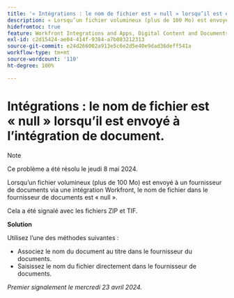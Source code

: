 ```yaml
---
title: '« Intégrations : le nom de fichier est « null » lorsqu’il est envoyé à AEM via l’intégration. »'
description: « Lorsqu’un fichier volumineux (plus de 100 Mo) est envoyé à Adobe Experience Manager via l’intégration Workfront, le nom de fichier dans AEM est "null". »  »
hidefromtoc: true
feature: Workfront Integrations and Apps, Digital Content and Documents
exl-id: c2d15424-ae04-414f-9384-a7b083212313
source-git-commit: e24d266002a913e5c6e2d5e40e9dad36deff541a
workflow-type: tm+mt
source-wordcount: '110'
ht-degree: 100%

---
```


# Intégrations : le nom de fichier est « null » lorsqu’il est envoyé à l’intégration de document.

>[!NOTE]
>
>Ce problème a été résolu le jeudi 8 mai 2024.

Lorsqu’un fichier volumineux (plus de 100 Mo) est envoyé à un fournisseur de documents via une intégration Workfront, le nom de fichier dans le fournisseur de documents est « null ».

Cela a été signalé avec les fichiers ZIP et TIF.

**Solution**

Utilisez l’une des méthodes suivantes :

* Associez le nom du document au titre dans le fournisseur du documents.
* Saisissez le nom du fichier directement dans le fournisseur de documents.

_Premier signalement le mercredi 23 avril 2024._

